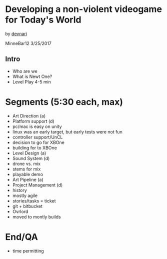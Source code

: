 Developing a non-violent videogame for Today's World
====================================================

by [devnari](http://devnari.com)

MinneBar12 3/25/2017 

Intro
---------
- Who are we
- What is Newt One?
- Level Play 4-5 min

Segments (5:30 each, max)
====================

- Art Direction (a)
- Platform support (d)
 - pc/mac is easy on unity
 - linux was an early target, but early tests were not fun
 - controller support/UnCL
 - decision to go for XBOne
 - building for to XBOne
- Level Design (a)
- Sound System (d)
 - drone vs. mix
 - stems for mix
 - playable demo
- Art Pipeline (a)
- Project Management (d)
 - history
 - mostly agile
 - stories/tasks = ticket
 - git + bitbucket 
 - Ovrlord
 - moved to montly builds

End/QA
======
- time permitting
